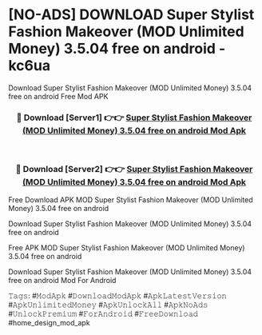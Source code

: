 # [NO-ADS] DOWNLOAD Super Stylist Fashion Makeover (MOD Unlimited Money) 3.5.04 free on android - kc6ua
Download Super Stylist Fashion Makeover (MOD Unlimited Money) 3.5.04 free on android Free Mod APK

<div align="center">
<h3>🔴 Download [Server1] 👉👉 <a href="https://apk-comot.site?title=Super_Stylist_Fashion_Makeover_(MOD_Unlimited_Money)_3.5.04_free_on_android">Super Stylist Fashion Makeover (MOD Unlimited Money) 3.5.04 free on android Mod Apk</a></h3><br>

<h3>🔴 Download [Server2] 👉👉 <a href="https://apk-comot.site?title=Super_Stylist_Fashion_Makeover_(MOD_Unlimited_Money)_3.5.04_free_on_android">Super Stylist Fashion Makeover (MOD Unlimited Money) 3.5.04 free on android Mod Apk</a></h3>
</div>


Free Download APK MOD Super Stylist Fashion Makeover (MOD Unlimited Money) 3.5.04 free on android

Download Super Stylist Fashion Makeover (MOD Unlimited Money) 3.5.04 free on android 

Free APK MOD Super Stylist Fashion Makeover (MOD Unlimited Money) 3.5.04 free on android 

Download Super Stylist Fashion Makeover (MOD Unlimited Money) 3.5.04 free on android Mod For Android

𝚃𝚊𝚐𝚜: #𝙼𝚘𝚍𝙰𝚙𝚔 #𝙳𝚘𝚠𝚗𝚕𝚘𝚊𝚍𝙼𝚘𝚍𝙰𝚙𝚔 #𝙰𝚙𝚔𝙻𝚊𝚝𝚎𝚜𝚝𝚅𝚎𝚛𝚜𝚒𝚘𝚗 #𝙰𝚙𝚔𝚄𝚗𝚕𝚒𝚖𝚒𝚝𝚎𝚍𝙼𝚘𝚗𝚎𝚢 #𝙰𝚙𝚔𝚄𝚗𝚕𝚘𝚌𝚔𝙰𝚕𝚕 #𝙰𝚙𝚔𝙽𝚘𝙰𝚍𝚜 #𝚄𝚗𝚕𝚘𝚌𝚔𝙿𝚛𝚎𝚖𝚒𝚞𝚖 #𝙵𝚘𝚛𝙰𝚗𝚍𝚛𝚘𝚒𝚍 #𝙵𝚛𝚎𝚎𝙳𝚘𝚠𝚗𝚕𝚘𝚊𝚍 #home_design_mod_apk
